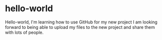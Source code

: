 # hello-world
Hello-world, I'm learning how to use GitHub for my new project
I am looking forward to being able to upload my files to the new project and share them  with lots of people.  
